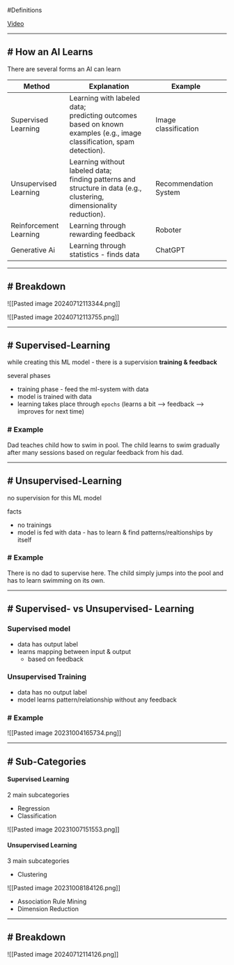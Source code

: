 #Definitions 

[Video](https://www.youtube.com/watch?v=1FZ0A1QCMWc)

---
## # How an AI Learns

There are several forms an AI can learn 

| Method                 | Explanation                                                                                                               | Example               |     |
| ---------------------- | ------------------------------------------------------------------------------------------------------------------------- | --------------------- | --- |
| Supervised Learning    | Learning with labeled data; <br>predicting outcomes based on known examples (e.g., image classification, spam detection). | Image classification  |     |
| Unsupervised Learning  | Learning without labeled data; <br>finding patterns and structure in data (e.g., clustering, dimensionality reduction).   | Recommendation System |     |
| Reinforcement Learning | Learning through rewarding feedback                                                                                       | Roboter               |     |
| Generative Ai          | Learning through statistics - finds data                                                                                  | ChatGPT               |     |

---
## # Breakdown

![[Pasted image 20240712113344.png]]

![[Pasted image 20240712113755.png]]

---
## # Supervised-Learning

while creating this ML model - there is a supervision **training & feedback**

several phases
- training phase - feed the ml-system with data
- model is trained with data
- learning takes place through `epochs` (learns a bit --> feedback --> improves for next time)

### # Example

Dad teaches child how to swim in pool. The child learns to swim gradually after many sessions based on regular feedback from his dad.

---
## # Unsupervised-Learning

no supervision for this ML model

facts
- no trainings 
- model is fed with data - has to learn & find patterns/realtionships by itself

### # Example

There is no dad to supervise here. The child simply jumps into the pool and has to learn swimming on its own.

---
## # Supervised- vs Unsupervised- Learning

### Supervised model

- data has output label
- learns mapping between input & output
	- based on feedback

### Unsupervised Training

- data has no output label
- model learns pattern/relationship without any feedback

### # Example

![[Pasted image 20231004165734.png]]

---
## # Sub-Categories

#### Supervised Learning
2 main subcategories
- Regression
- Classification

![[Pasted image 20231007151553.png]]

#### Unsupervised Learning
3 main subcategories

- Clustering

![[Pasted image 20231008184126.png]]

- Association Rule Mining
- Dimension Reduction

---
## # Breakdown

![[Pasted image 20240712114126.png]]
